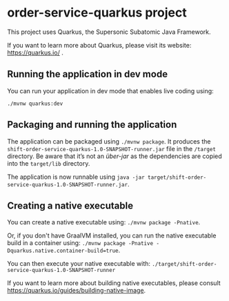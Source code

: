 # order-service-quarkus project

This project uses Quarkus, the Supersonic Subatomic Java Framework.

If you want to learn more about Quarkus, please visit its website: https://quarkus.io/ .

## Running the application in dev mode

You can run your application in dev mode that enables live coding using:
`````
./mvnw quarkus:dev
`````

## Packaging and running the application

The application can be packaged using `./mvnw package`.
It produces the `shift-order-service-quarkus-1.0-SNAPSHOT-runner.jar` file in the `/target` directory.
Be aware that it’s not an _über-jar_ as the dependencies are copied into the `target/lib` directory.

The application is now runnable using `java -jar target/shift-order-service-quarkus-1.0-SNAPSHOT-runner.jar`.

## Creating a native executable

You can create a native executable using: `./mvnw package -Pnative`.

Or, if you don't have GraalVM installed, you can run the native executable build in a container using: `./mvnw package -Pnative -Dquarkus.native.container-build=true`.

You can then execute your native executable with: `./target/shift-order-service-quarkus-1.0-SNAPSHOT-runner`

If you want to learn more about building native executables, please consult https://quarkus.io/guides/building-native-image.
